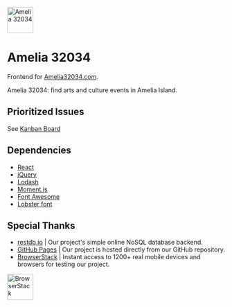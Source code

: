 <img src="https://avatars0.githubusercontent.com/u/42271922?s=200&v=4" alt="Amelia 32034" height="60">

# Amelia 32034 

Frontend for [Amelia32034.com](https://Amelia32034.com).

Amelia 32034: find arts and culture events in Amelia Island.

## Prioritized Issues

See [Kanban Board](https://github.com/Amelia32034/amelia32034/projects/1)

## Dependencies

- [React](https://reactjs.org/)
- [jQuery](https://jquery.com/)
- [Lodash](https://lodash.com/)
- [Moment.js](https://momentjs.com/)
- [Font Awesome](https://fontawesome.com/)
- [Lobster font](https://fonts.google.com/specimen/Lobster)

## Special Thanks

- [restdb.io](https://restdb.io/) | Our project's simple online NoSQL database backend.
- [GitHub Pages](https://pages.github.com/) | Our project is hosted directly from our GitHub repository.
- [BrowserStack](https://www.browserstack.com/open-source) | Instant access to 1200+ real mobile devices and browsers for testing our project.

<img src="https://p14.zdusercontent.com/attachment/1015988/kI2kVZ1Mxa7ZkmdYXHPwAmzJO?token=eyJhbGciOiJkaXIiLCJlbmMiOiJBMTI4Q0JDLUhTMjU2In0..WBfn7nN1SMRTQfV5rr_WQA.xlYCBUFb-DLzSI_TFiCNvS9EmOAaI6XyKFiRr3xM2QHlZH9M5QRef0_b423aF-PcvNvK9mcWtdlAgmozw1nCE1Q6NstodgVB-hZqCutECnWWq2zMespPCl4XFkuulIPyHUQ-87QRhGBWEmcPV5jo9JpKLlm8FdkEu2Tf_ONLXMb34LSu5YFymAghqBcJ_SclGeHxmPaMyCdaUfN_hPYUx1nrPb7qEZ-W2IBT8LMiLTbZHnoZSq2aaifU1uK1l1mNu1XN7r0tehDmmc_gFHJ5qol4Y5xWz2ttk1E3V5_0A0Y.J7uRAXVpyYukdLFyHqXYcg" alt="BrowserStack" height="60">
